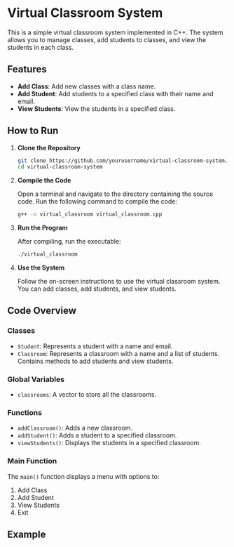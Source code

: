 # Virtual Classroom System

This is a simple virtual classroom system implemented in C++. The system allows you to manage classes, add students to classes, and view the students in each class.

## Features

- **Add Class**: Add new classes with a class name.
- **Add Student**: Add students to a specified class with their name and email.
- **View Students**: View the students in a specified class.

## How to Run

1. **Clone the Repository**

    ```sh
    git clone https://github.com/yourusername/virtual-classroom-system.git
    cd virtual-classroom-system
    ```

2. **Compile the Code**

    Open a terminal and navigate to the directory containing the source code. Run the following command to compile the code:

    ```sh
    g++ -o virtual_classroom virtual_classroom.cpp
    ```

3. **Run the Program**

    After compiling, run the executable:

    ```sh
    ./virtual_classroom
    ```

4. **Use the System**

    Follow the on-screen instructions to use the virtual classroom system. You can add classes, add students, and view students.

## Code Overview

### Classes

- `Student`: Represents a student with a name and email.
- `Classroom`: Represents a classroom with a name and a list of students. Contains methods to add students and view students.

### Global Variables

- `classrooms`: A vector to store all the classrooms.

### Functions

- `addClassroom()`: Adds a new classroom.
- `addStudent()`: Adds a student to a specified classroom.
- `viewStudents()`: Displays the students in a specified classroom.

### Main Function

The `main()` function displays a menu with options to:
1. Add Class
2. Add Student
3. View Students
4. Exit

## Example

